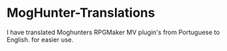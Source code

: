 # MogHunter-Translations
I have translated Moghunters RPGMaker MV plugin's from Portuguese to English. for easier use. 
